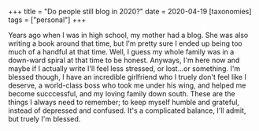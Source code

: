 +++
title = "Do people still blog in 2020?"
date = 2020-04-19
[taxonomies]
tags = ["personal"]
+++

Years ago when I was in high school, my mother had a blog. She was also writing a book around that time, but I'm pretty sure I ended up being too much of a handful at that time. Well, I guess my whole family was in a down-ward spiral at that time to be honest. Anyways, I'm here now and maybe if I actually write I'll feel less stressed, or lost...or something. I'm blessed though, I have an incredible girlfriend who I truely don't feel like I deserve, a world-class boss who took me under his wing, and helped me become succcessful, and my loving family down south. These are the things I always need to remember; to keep myself humble and grateful, instead of depressed and confused. It's a complicated balance, I'll admit, but truely I'm blessed.
